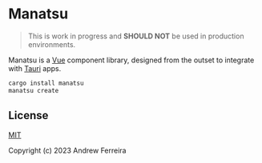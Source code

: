 # Manatsu

> This is work in progress and **SHOULD NOT** be used in production environments.

Manatsu is a [Vue](https://vuejs.org/) component library, designed from the outset to integrate with [Tauri](https://tauri.app/) apps.

```bash
cargo install manatsu
manatsu create
```

## License

[MIT](https://raw.githubusercontent.com/tsukilabs/manatsu/main/LICENSE)

Copyright (c) 2023 Andrew Ferreira
